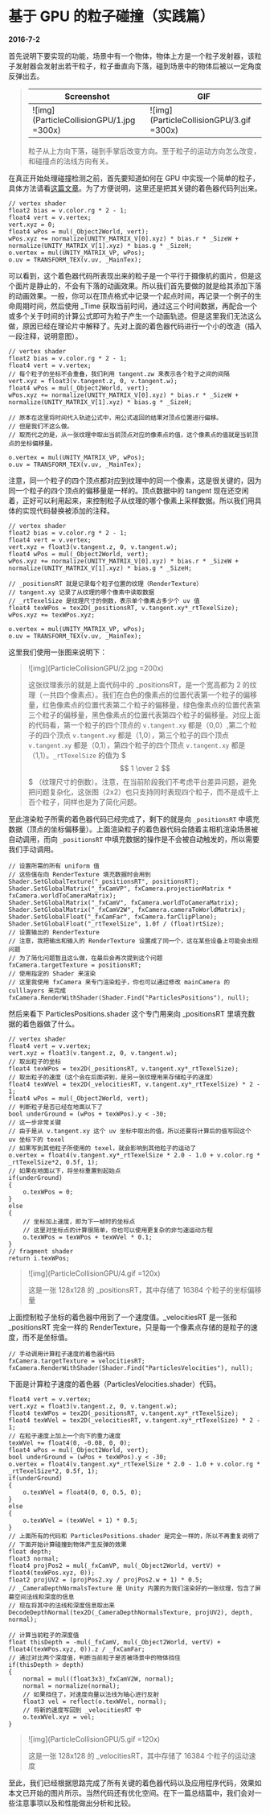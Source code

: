 # 基于 GPU 的粒子碰撞（实践篇）

**2016-7-2**

首先说明下要实现的功能，场景中有一个物体，物体上方是一个粒子发射器，该粒子发射器会发射出若干粒子，粒子垂直向下落，碰到场景中的物体后被以一定角度反弹出去。

> Screenshot | GIF
> ------------ | ------------- 
> ![img](ParticleCollisionGPU/1.jpg =300x) | ![img](ParticleCollisionGPU/3.gif =300x)  
>
> 粒子从上方向下落，碰到手掌后改变方向。至于粒子的运动方向怎么改变，和碰撞点的法线方向有关。

在真正开始处理碰撞检测之前，首先要知道如何在 GPU 中实现一个简单的粒子，具体方法请看[这篇文章](BillboardWithShader.html)。为了方便说明，这里还是把其关键的着色器代码列出来。

	// vertex shader
	float2 bias = v.color.rg * 2 - 1;
	float4 vert = v.vertex;
	vert.xyz = 0;
	float4 wPos = mul(_Object2World, vert);
	wPos.xyz += normalize(UNITY_MATRIX_V[0].xyz) * bias.r * _SizeW + normalize(UNITY_MATRIX_V[1].xyz) * bias.g * _SizeH;
	o.vertex = mul(UNITY_MATRIX_VP, wPos);
	o.uv = TRANSFORM_TEX(v.uv, _MainTex);
	
可以看到，这个着色器代码所表现出来的粒子是一个平行于摄像机的面片，但是这个面片是静止的，不会有下落的动画效果。所以我们首先要做的就是给其添加下落的动画效果。一般，你可以在顶点格式中记录一个起点时间，再记录一个例子的生命周期时间，然后使用 _Time 获取当前时间，通过这三个时间数据，再配合一个或多个关于时间的计算公式即可为粒子产生一个动画轨迹。但是这里我们无法这么做，原因已经在理论片中解释了。先对上面的着色器代码进行一个小的改造（插入一段注释，说明意图）。
	
	// vertex shader
	float2 bias = v.color.rg * 2 - 1;
	float4 vert = v.vertex;
	// 每个粒子的坐标不会重叠，我们利用 tangent.zw 来表示各个粒子之间的间隔
	vert.xyz = float3(v.tangent.z, 0, v.tangent.w);
	float4 wPos = mul(_Object2World, vert);
	wPos.xyz += normalize(UNITY_MATRIX_V[0].xyz) * bias.r * _SizeW + normalize(UNITY_MATRIX_V[1].xyz) * bias.g * _SizeH;
	
	// 原本在这里将时间代入轨迹公式中，用公式返回的结果对顶点位置进行偏移。
	// 但是我们不这么做。
	// 取而代之的是，从一张纹理中取出当前顶点对应的像素点的值，这个像素点的值就是当前顶点的坐标偏移量。
	
	o.vertex = mul(UNITY_MATRIX_VP, wPos);
	o.uv = TRANSFORM_TEX(v.uv, _MainTex);
	
注意，同一个粒子的四个顶点都对应到纹理中的同一个像素，这是很关键的，因为同一个粒子的四个顶点的偏移量是一样的。顶点数据中的 tangent 现在还空闲着，正好可以利用起来，来控制粒子从纹理的哪个像素上采样数据。所以我们用具体的实现代码替换被添加的注释。

	// vertex shader
	float2 bias = v.color.rg * 2 - 1;
	float4 vert = v.vertex;
	vert.xyz = float3(v.tangent.z, 0, v.tangent.w);
	float4 wPos = mul(_Object2World, vert);
	wPos.xyz += normalize(UNITY_MATRIX_V[0].xyz) * bias.r * _SizeW + normalize(UNITY_MATRIX_V[1].xyz) * bias.g * _SizeH;
	
	// _positionsRT 就是记录每个粒子位置的纹理（RenderTexture）
	// tangent.xy 记录了从纹理的哪个像素中读取数据
	// _rtTexelSize 是纹理尺寸的倒数，表示单个像素占多少个 uv 值
	float4 texWPos = tex2D(_positionsRT, v.tangent.xy*_rtTexelSize);
	wPos.xyz += texWPos.xyz;
	
	o.vertex = mul(UNITY_MATRIX_VP, wPos);
	o.uv = TRANSFORM_TEX(v.uv, _MainTex);
	
这里我们使用一张图来说明下：

> ![img](ParticleCollisionGPU/2.jpg =200x)
>
> 这张纹理表示的就是上面代码中的 _positionsRT，是一个宽高都为 2 的纹理（一共四个像素点）。我们在白色的像素点的位置代表第一个粒子的偏移量，红色像素点的位置代表第二个粒子的偏移量，绿色像素点的位置代表第三个粒子的偏移量，黑色像素点的位置代表第四个粒子的偏移量。对应上面的代码看，第一个粒子的四个顶点的 `v.tangent.xy` 都是（0,0）,第二个粒子的四个顶点 `v.tangent.xy` 都是（1,0），第三个粒子的四个顶点 `v.tangent.xy` 都是（0,1），第四个粒子的四个顶点 `v.tangent.xy` 都是（1,1）。`_rtTexelSize` 的值为 $$$ 1 \over 2 $$$ （纹理尺寸的倒数）。注意，在当前阶段我们不考虑平台差异问题，避免把问题复杂化，这张图（2x2）也只支持同时表现四个粒子，而不是成千上百个粒子，同样也是为了简化问题。

至此渲染粒子所需的着色器代码已经完成了，剩下的就是向 `_positionsRT` 中填充数据（顶点的坐标偏移量）。上面渲染粒子的着色器代码会随着主相机渲染场景被自动调用，而向 `_positionsRT` 中填充数据的操作是不会被自动触发的，所以需要我们手动调用。

	// 设置所需的所有 uniform 值
	// 这些值在向 RenderTexture 填充数据时会用到
	Shader.SetGlobalTexture("_positionsRT", positionsRT);
    Shader.SetGlobalMatrix("_fxCamVP", fxCamera.projectionMatrix * fxCamera.worldToCameraMatrix);
	Shader.SetGlobalMatrix("_fxCamV", fxCamera.worldToCameraMatrix);
	Shader.SetGlobalMatrix("_fxCamV2W", fxCamera.cameraToWorldMatrix);
	Shader.SetGlobalFloat("_fxCamFar", fxCamera.farClipPlane);
	Shader.SetGlobalFloat("_rtTexelSize", 1.0f / (float)rtSize);
	// 设置输出的 RenderTexture
	// 注意，我把输出和输入的 RenderTexture 设置成了同一个，这在某些设备上可能会出现问题
	// 为了简化问题暂且这么做，在最后会再次提到这个问题
	fxCamera.targetTexture = positionsRT;
	// 使用指定的 Shader 来渲染
	// 这里我使用 fxCamera 来专门渲染粒子，你也可以通过修改 mainCamera 的 culllayers 来完成
	fxCamera.RenderWithShader(Shader.Find("ParticlesPositions"), null);
	
然后来看下 ParticlesPositions.shader 这个专门用来向 _positionsRT 里填充数据的着色器做了什么。

	// vertex shader
	float4 vert = v.vertex;
	vert.xyz = float3(v.tangent.z, 0, v.tangent.w);
	// 取出粒子的坐标
	float4 texWPos = tex2D(_positionsRT, v.tangent.xy*_rtTexelSize);
	// 取出粒子的速度（这个会在后面讲到，是另一张纹理用来存储粒子的速度）
	float4 texWVel = tex2D(_velocitiesRT, v.tangent.xy*_rtTexelSize) * 2 - 1;
	float4 wPos = mul(_Object2World, vert);
	// 判断粒子是否已经在地面以下了
	bool underGround = (wPos + texWPos).y < -30;
	// 这一步非常关键
	// 由于是从 v.tangent.xy 这个 uv 坐标中取出的值，所以还要将计算后的值写回这个 uv 坐标下的 texel
	// 如果写到其他粒子所使用的 texel，就会影响到其他粒子的运动了
	o.vertex = float4(v.tangent.xy*_rtTexelSize * 2.0 - 1.0 + v.color.rg * _rtTexelSize*2, 0.5f, 1);
	// 如果在地面以下，将坐标重置到起始点
	if(underGround)
	{
		o.texWPos = 0;
	}
	else
	{
		// 坐标加上速度，即为下一帧时的坐标点
		// 这里对坐标点的计算很简单，你也可以使用更复杂的非匀速运动方程
		o.texWPos = texWPos + texWVel * 0.1;
	}
	// fragment shader
	return i.texWPos;
	
> ![img](ParticleCollisionGPU/4.gif =120x)
>
> 这是一张 128x128 的 _positionsRT，其中存储了 16384 个粒子的坐标偏移量
	
上面控制粒子坐标的着色器中用到了一个速度值。_velocitiesRT 是一张和 _positionsRT 完全一样的 RenderTexture，只是每一个像素点存储的是粒子的速度，而不是坐标值。

	// 手动调用计算粒子速度的着色器代码
	fxCamera.targetTexture = velocitiesRT;
	fxCamera.RenderWithShader(Shader.Find("ParticlesVelocities"), null);
	
下面是计算粒子速度的着色器（ParticlesVelocities.shader）代码。

	float4 vert = v.vertex;
	vert.xyz = float3(v.tangent.z, 0, v.tangent.w);
	float4 texWPos = tex2D(_positionsRT, v.tangent.xy*_rtTexelSize);
	float4 texWVel = tex2D(_velocitiesRT, v.tangent.xy*_rtTexelSize) * 2 - 1;
	// 在粒子速度上加上一个向下的重力速度
	texWVel += float4(0, -0.08, 0, 0);
	float4 wPos = mul(_Object2World, vert);
	bool underGround = (wPos + texWPos).y < -30;
	o.vertex = float4(v.tangent.xy*_rtTexelSize * 2.0 - 1.0 + v.color.rg * _rtTexelSize*2, 0.5f, 1);
	if(underGround)
	{
		o.texWVel = float4(0, 0, 0.5, 0);
	}
	else
	{
		o.texWVel = (texWVel + 1) * 0.5;
	}
	// 上面所有的代码和 ParticlesPositions.shader 是完全一样的，所以不再重复说明了
	// 下面开始计算碰撞到物体产生反弹的效果
	float depth;
	float3 normal;
	float4 projPos2 = mul(_fxCamVP, mul(_Object2World, vertV) + float4(texWPos.xyz, 0));
	float2 projUV2 = (projPos2.xy / projPos2.w + 1) * 0.5;
	// _CameraDepthNormalsTexture 是 Unity 内置的为我们渲染好的一张纹理，包含了屏幕空间法线和深度的信息
	// 现在将其中的法线和深度信息取出来
	DecodeDepthNormal(tex2D(_CameraDepthNormalsTexture, projUV2), depth, normal);
	
	// 计算当前粒子的深度值
	float thisDepth = -mul(_fxCamV, mul(_Object2World, vertV) + float4(texWPos.xyz, 0)).z / _fxCamFar;
	// 通过对比两个深度值，判断当前粒子是否被场景中的物体挡住
	if(thisDepth > depth)
	{
		normal = mul((float3x3)_fxCamV2W, normal);
		normal = normalize(normal);
		// 如果挡住了，对速度向量以法线为轴心进行反射
		float3 vel = reflect(o.texWVel, normal);
		// 将新的速度写回到 _velocitiesRT 中
		o.texWVel.xyz = vel;
	}	
	
> ![img](ParticleCollisionGPU/5.gif =120x)
>
> 这是一张 128x128 的 _velocitiesRT，其中存储了 16384 个粒子的运动速度

至此，我们已经根据思路完成了所有关键的着色器代码以及应用程序代码，效果如本文已开始的图片所示。当然代码还有优化空间。在下一篇总结篇中，我们会对一些注意事项以及和性能做出分析和比较。